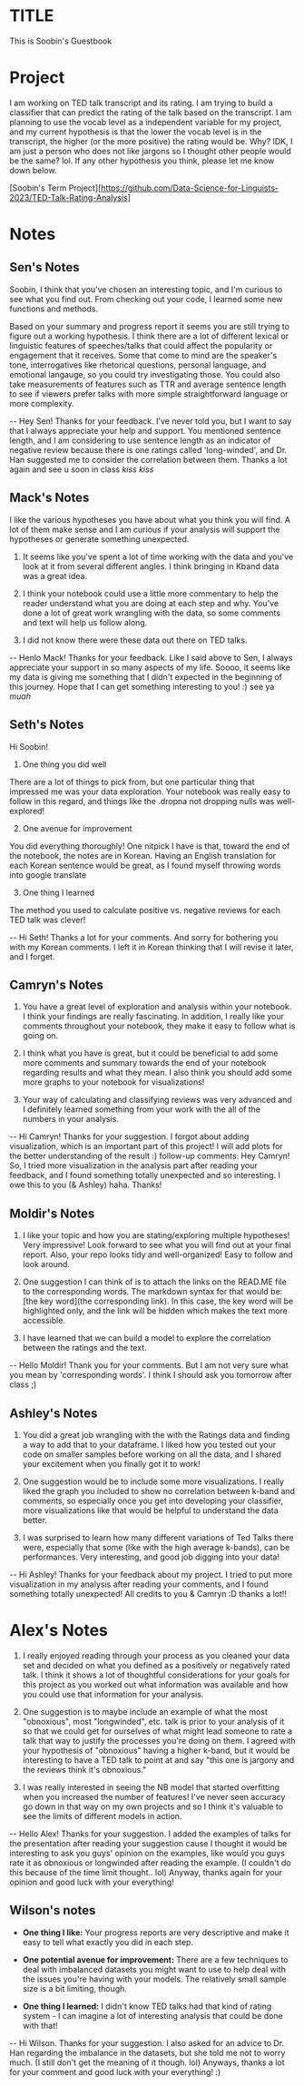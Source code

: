 # TITLE

This is Soobin's Guestbook

# Project

I am working on TED talk transcript and its rating. I am trying to build a classifier that can predict the rating of the talk based on the transcript. I am planning to use the vocab level as a independent variable for my project, and my current hypothesis is that the lower the vocab level is in the transcript, the higher (or the more positive) the rating would be. Why? IDK, I am just a person who does not like jargons so I thought other people would be the same? lol. If any other hypothesis you think, please let me know down below.

[Soobin's Term Project][https://github.com/Data-Science-for-Linguists-2023/TED-Talk-Rating-Analysis]

# Notes

## Sen's Notes
Soobin, I think that you've chosen an interesting topic, and I'm curious to see what you find out. From checking out your code, I learned some new functions and methods.

Based on your summary and progress report it seems you are still trying to figure out a working hypothesis. I think there are a lot of different lexical or linguistic features of speeches/talks that could affect the popularity or engagement that it receives. Some that come to mind are the speaker's tone, interrogatives like rhetorical questions, personal language, and emotional langauge, so you could try investigating those. You could also take measurements of features such as TTR and average sentence length to see if viewers prefer talks with more simple straightforward language or more complexity.

-- Hey Sen! Thanks for your feedback. I've never told you, but I want to say that I always appreciate your help and support. You mentioned sentence length, and I am considering to use sentence length as an indicator of negative review because there is one ratings called 'long-winded', and Dr. Han suggested me to consider the correlation between them. Thanks a lot again and see u soon in class *kiss kiss*

## Mack's Notes

I like the various hypotheses you have about what you think you will find. A lot of them make sense and I am curious if your analysis will support the hypotheses or generate something unexpected.

1. It seems like you've spent a lot of time working with the data and you've look at it from several different angles. I think bringing in Kband data was a great idea.

2. I think your notebook could use a little more commentary to help the reader understand what you are doing at each step and why. You've done a lot of great work wrangling with the data, so some comments and text will help us follow along.

3. I did not know there were these data out there on TED talks.

-- Henlo Mack! Thanks for your feedback. Like I said above to Sen, I always appreciate your support in so many aspects of my life. Soooo, it seems like my data is giving me something that I didn't expected in the beginning of this journey. Hope that I can get something interesting to you! :) see ya *muah*


## Seth's Notes

Hi Soobin!

1. One thing you did well

There are a lot of things to pick from, but one particular thing that impressed me was your data exploration. Your notebook was really easy to follow in this regard, and things like the .dropna not dropping nulls was well-explored!

2. One avenue for improvement

You did everything thoroughly! One nitpick I have is that, toward the end of the notebook, the notes are in Korean. Having an English translation for each Korean sentence would be great, as I found myself throwing words into google translate

3. One thing I learned

The method you used to calculate positive vs. negative reviews for each TED talk was clever!

-- Hi Seth! Thanks a lot for your comments. And sorry for bothering you with my Korean comments. I left it in Korean thinking that I will revise it later, and I forget.

## Camryn's Notes

1. You have a great level of exploration and analysis within your notebook. I think your findings are really fascinating. In addition, I really like your comments throughout your notebook, they make it easy to follow what is going on.

2. I think what you have is great, but it could be beneficial to add some more comments and summary towards the end of your notebook regarding results and what they mean. I also think you should add some more graphs to your notebook for visualizations!

3.  Your way of calculating and classifying reviews was very advanced and I definitely learned something from your work with the all of the numbers in your analysis.

-- Hi Camryn! Thanks for your suggestion. I forgot about adding visualization, which is an important part of this project! I will add plots for the better understanding of the result :)
    follow-up comments: Hey Camryn! So, I tried more visualization in the analysis part after reading your feedback, and I found something totally unexpected and so interesting. I owe this to you (& Ashley) haha. Thanks!

## Moldir's Notes

1. I like your topic and how you are stating/exploring multiple hypotheses! Very impressive! Look forward to see what you will find out at your final report. Also, your repo looks tidy and well-organized! Easy to follow and look around.

2. One suggestion I can think of is to attach the links on the READ.ME file to the corresponding words. The markdown syntax for that would be: [the key word](the corresponding link). In this case, the key word will be highlighted only, and the link will be hidden which makes the text more accessible. 

3. I have learned that we can build a model to explore the correlation between the ratings and the text. 

-- Hello Moldir! Thank you for your comments. But I am not very sure what you mean by 'corresponding words'. I think I should ask you tomorrow after class ;) 

## Ashley's Notes

1. You did a great job wrangling with the with the Ratings data and finding a way to add that to your dataframe. I liked how you tested out your code on smaller samples before working on all the data, and I shared your excitement when you finally got it to work! 

2. One suggestion would be to include some more visualizations. I really liked the graph you included to show no correlation between k-band and comments, so especially once you get into developing your classifier, more visualizations like that would be helpful to understand the data better.

3. I was surprised to learn how many different variations of Ted Talks there were, especially that some (like with the high average k-bands), can be performances. Very interesting, and good job digging into your data!

-- Hi Ashley! Thanks for your feedback about my project. I tried to put more visualization in my analysis after reading your comments, and I found something totally unexpected! All credits to you & Camryn :D thanks a lot!!


# Alex's Notes

1. I really enjoyed reading through your process as you cleaned your data set and decided on what you defined as a positively or negatively rated talk. I think it shows a lot of thoughtful considerations for your goals for this project as you worked out what information was available and how you could use that information for your analysis.

2. One suggestion is to maybe include an example of what the most "obnoxious", most "longwinded", etc. talk is prior to your analysis of it so that we could get for ourselves of what might lead someone to rate a talk that way to justify the processes you're doing on them. I agreed with your hypothesis of "obnoxious" having a higher k-band, but it would be interesting to have a TED talk to point at and say "this one is jargony and the reviews think it's obnoxious."

3. I was really interested in seeing the NB model that started overfitting when you increased the number of features! I've never seen accuracy go down in that way on my own projects and so I think it's valuable to see the limits of different models in action.

-- Hello Alex! Thanks for your suggestion. I added the examples of talks for the presentation after reading your suggestion cause I thought it would be interesting to ask you guys' opinion on the examples, like would you guys rate it as obnoxious or longwinded after reading the example. (I couldn't do this because of the time limit thought.. lol) Anyway, thanks again for your opinion and good luck with your everything! 

## Wilson's notes

- **One thing I like:** Your progress reports are very descriptive and make it easy to tell what exactly you did in each step.

- **One potential avenue for improvement:** There are a few techniques to deal with imbalanced datasets you might want to use to help deal with the issues you're having with your models. The relatively small sample size is a bit limiting, though.

- **One thing I learned:** I didn't know TED talks had that kind of rating system - I can imagine a lot of interesting analysis that could be done with that!

-- Hi Wilson. Thanks for your suggestion. I also asked for an advice to Dr. Han regarding the imbalance in the datasets, but she told me not to worry much. (I still don't get the meaning of it though. lol) Anyways, thanks a lot for your comment and good luck with your everything! :)
